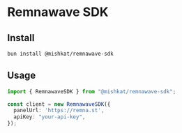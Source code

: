 # Remnawave SDK

## Install

```bash
bun install @mishkat/remnawave-sdk
```

## Usage

```typescript
import { RemnawaveSDK } from "@mishkat/remnawave-sdk";

const client = new RemnawaveSDK({
  panelUrl: 'https://remna.st',
  apiKey: "your-api-key",
});
```
